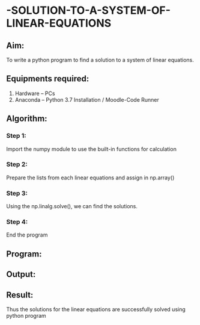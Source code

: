 
# -SOLUTION-TO-A-SYSTEM-OF-LINEAR-EQUATIONS
## Aim:
To write a python program to find a solution to a system of linear equations.
## Equipments required:
1. 	Hardware – PCs
2. 	Anaconda – Python 3.7 Installation / Moodle-Code Runner
## Algorithm:
### Step 1: 
Import the numpy module to use the built-in functions for calculation
### Step 2: 
Prepare the lists from each linear equations and assign in np.array()
### Step 3: 
Using the np.linalg.solve(), we can find the solutions.
### Step 4: 
End the program
## Program:


## Output:
## Result: 
Thus the solutions for the linear equations are successfully solved using python program

